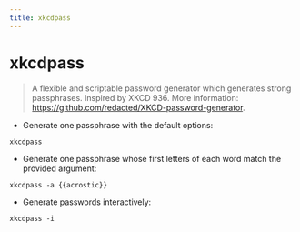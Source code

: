 ```yaml
---
title: xkcdpass
---
```

# xkcdpass

> A flexible and scriptable password generator which generates strong passphrases.
> Inspired by XKCD 936.
> More information: <https://github.com/redacted/XKCD-password-generator>.

- Generate one passphrase with the default options:

`xkcdpass`

- Generate one passphrase whose first letters of each word match the provided argument:

`xkcdpass -a {{acrostic}}`

- Generate passwords interactively:

`xkcdpass -i`
